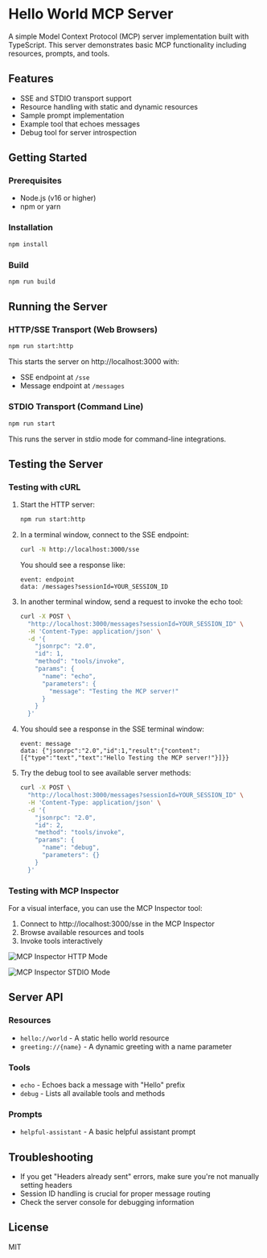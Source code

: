 # Hello World MCP Server

A simple Model Context Protocol (MCP) server implementation built with TypeScript. This server demonstrates basic MCP functionality including resources, prompts, and tools.

## Features

- SSE and STDIO transport support
- Resource handling with static and dynamic resources
- Sample prompt implementation
- Example tool that echoes messages
- Debug tool for server introspection

## Getting Started

### Prerequisites

- Node.js (v16 or higher)
- npm or yarn

### Installation

```bash
npm install
```

### Build

```bash
npm run build
```

## Running the Server

### HTTP/SSE Transport (Web Browsers)

```bash
npm run start:http
```

This starts the server on http://localhost:3000 with:
- SSE endpoint at `/sse`
- Message endpoint at `/messages`

### STDIO Transport (Command Line)

```bash
npm run start
```

This runs the server in stdio mode for command-line integrations.

## Testing the Server

### Testing with cURL

1. Start the HTTP server:
   ```bash
   npm run start:http
   ```

2. In a terminal window, connect to the SSE endpoint:
   ```bash
   curl -N http://localhost:3000/sse
   ```
   You should see a response like:
   ```
   event: endpoint
   data: /messages?sessionId=YOUR_SESSION_ID
   ```

3. In another terminal window, send a request to invoke the echo tool:
   ```bash
   curl -X POST \
     "http://localhost:3000/messages?sessionId=YOUR_SESSION_ID" \
     -H 'Content-Type: application/json' \
     -d '{
       "jsonrpc": "2.0",
       "id": 1,
       "method": "tools/invoke",
       "params": {
         "name": "echo",
         "parameters": {
           "message": "Testing the MCP server!"
         }
       }
     }'
   ```

4. You should see a response in the SSE terminal window:
   ```
   event: message
   data: {"jsonrpc":"2.0","id":1,"result":{"content":[{"type":"text","text":"Hello Testing the MCP server!"}]}}
   ```

5. Try the debug tool to see available server methods:
   ```bash
   curl -X POST \
     "http://localhost:3000/messages?sessionId=YOUR_SESSION_ID" \
     -H 'Content-Type: application/json' \
     -d '{
       "jsonrpc": "2.0",
       "id": 2,
       "method": "tools/invoke",
       "params": {
         "name": "debug",
         "parameters": {}
       }
     }'
   ```

### Testing with MCP Inspector

For a visual interface, you can use the MCP Inspector tool:

1. Connect to http://localhost:3000/sse in the MCP Inspector
2. Browse available resources and tools
3. Invoke tools interactively

![MCP Inspector HTTP Mode](https://github.com/user/repo/raw/main/screenshots/mcp-inspector-http.png)

![MCP Inspector STDIO Mode](https://github.com/user/repo/raw/main/screenshots/mcp-inspector-stdio.png)

## Server API

### Resources

- `hello://world` - A static hello world resource
- `greeting://{name}` - A dynamic greeting with a name parameter

### Tools

- `echo` - Echoes back a message with "Hello" prefix
- `debug` - Lists all available tools and methods

### Prompts

- `helpful-assistant` - A basic helpful assistant prompt

## Troubleshooting

- If you get "Headers already sent" errors, make sure you're not manually setting headers
- Session ID handling is crucial for proper message routing
- Check the server console for debugging information

## License

MIT
